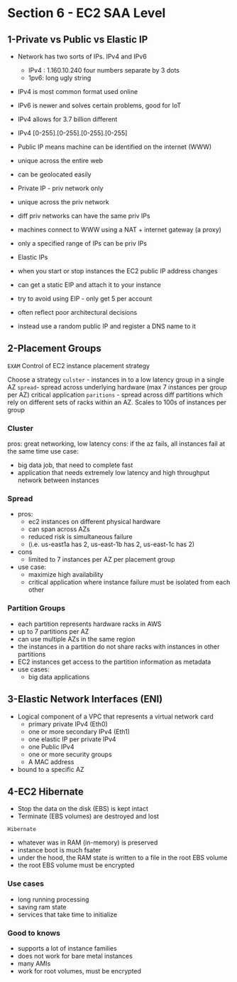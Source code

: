 # Section 6 - EC2 SAA Level

## 1-Private vs Public vs Elastic IP

- Network has two sorts of IPs. IPv4 and IPv6
	- IPv4 : 1.160.10.240 four numbers separate by 3 dots
	- 1pv6: long ugly string
- IPv4 is most common format used online
- IPv6 is newer and solves certain problems, good for IoT

- IPv4 allows for 3.7 billion different 
- IPv4 [0-255].[0-255].[0-255].[0-255]

- Public IP means machine can be identified on the internet (WWW)
- unique across the entire web
- can be geolocated easily


- Private IP - priv network only
- unique across the priv network
- diff priv networks can have the same priv IPs
- machines connect to WWW using a NAT + internet gateway (a proxy)
- only a specified range of IPs can be priv IPs

- Elastic IPs
- when you start or stop instances the EC2 public IP address changes
- can get a static EIP and attach it to your instance
- try to avoid using EIP - only get 5 per account
- often reflect poor architectural decisions
- instead use a random public IP and register a DNS name to it

## 2-Placement Groups

`EXAM`
Control of EC2 instance placement strategy

Choose a strategy
`culster` - instances in to a low latency group in a single AZ
`spread`- spread across underlying hardware (max 7 instances per group per AZ) critical application
`paritions` - spread across diff partitions which rely on different sets of racks within an AZ. Scales to 100s of instances per group

### Cluster
pros: great networking, low latency
cons: if the az fails, all instances fail at the same time
use case: 
- big data job, that need to complete fast
- application that needs extremely low latency and high throughput network between instances


### Spread
- pros: 
	- ec2 instances on different physical hardware
	- can span across AZs
	- reduced risk is simultaneous failure
	- (i.e. us-east1a has 2, us-east-1b has 2, us-east-1c has 2)
- cons
	- limited to 7 instances per AZ per placement group
- use case:
	- maximize high availability
	- critical application where instance failure must be isolated from each other

### Partition Groups
- each partition represents hardware racks in AWS
- up to 7 partitions per AZ
- can use multiple AZs in the same region
- the instances in a partition do not share racks with instances in other partitions
- EC2 instances get access to the partition information as metadata
- use cases:
	- big data applications

## 3-Elastic Network Interfaces (ENI)

- Logical component of a VPC that represents a virtual network card
	- primary private IPv4 (Eth0)
	- one or more secondary IPv4 (Eth1)
	- one elastic IP per private IPv4
	- one Public IPv4
	- one or more security groups
	- A MAC address
- bound to a specific AZ

## 4-EC2 Hibernate

- Stop the data on the disk (EBS) is kept intact
- Terminate (EBS volumes) are destroyed and lost

`Hibernate`
- whatever was in RAM (in-memory) is preserved
- instance boot is much fsater
- under the hood, the RAM state is written to a file in the root EBS volume
- the root EBS volume must be encrypted

### Use cases
- long running processing
- saving ram state
- services that take time to initialize

### Good to knows
- supports a lot of instance families
- does not work for bare metal instances
- many AMIs
- work for root volumes, must be encrypted
